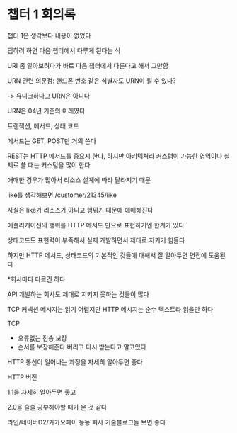 # 챕터 1 회의록

챕터 1은 생각보다 내용이 없었다

딥하려 하면 다음 챕터에서 다루게 된다는 식

URI 좀 알아보려다가 바로 다음 챕터에서 다룬다고 해서 그만함

URN 관련 의문점: 핸드폰 번호 같은 식별자도 URN이 될 수 있나?

-> 유니크하다고 URN은 아니다

URN은 04년 기준의 미래였다

트랜잭션, 메서드, 상태 코드

메서드는 GET, POST만 거의 쓴다

REST는 HTTP 메서드를 중요시 한다, 하지만 아키텍처라 커스텀이 가능한 영역이다 실제로 쓸 때는 커스텀을 많이 한다

애매한 경우가 많아서 리소스 설계에 따라 달라지기 때문

like를 생각해보면 /customer/21345/like

사실은 like가 리소스가 아니고 행위기 때문에 애매해진다

애플리케이션의 행위를 HTTP 메서드 만으로 표현하기엔 한계가 있다

상태코드도 표현력이 부족해서 실제 개발하면서 제대로 지키기 힘들다

하지만 HTTP 메서드, 상태코드의 기본적인 것들에 대해서 잘 알아두면 면접에 도움된다

\*회사마다 다르긴 하다

API 개발하는 회사도 제대로 지키지 못하는 것들이 많다

TCP 커넥션 메시지는 읽기 어렵지만 HTTP 메시지는 순수 텍스트라 읽을만 하다

TCP

- 오류없는 전송 보장
- 순서를 보장해준다 버리고 다시 받는다고 알고있다

HTTP 통신이 일어나는 과정을 자세히 알아두면 좋다

HTTP 버전

1.1을 자세히 알아두면 좋고

2.0을 슬슬 공부해야할 때가 온 것 같다

라인/네이버D2/카카오페이 등등 회사 기술블로그들 보면 좋다
